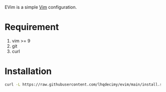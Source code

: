 EVim is a simple [Vim](https://www.vim.org) configuration.

# Requirement
1. vim >= 9
2. git
3. curl

# Installation
```bash
curl -L https://raw.githubusercontent.com/lhqdecimy/evim/main/install.sh | sh
```
